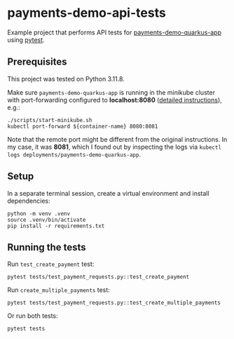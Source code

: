 # payments-demo-api-tests

Example project that performs API tests for [payments-demo-quarkus-app](https://github.com/alexandrchumakin/payments-demo-quarkus-app.git) using [pytest](https://github.com/pytest-dev/pytest).

## Prerequisites
This project was tested on Python 3.11.8.

Make sure `payments-demo-quarkus-app` is running in the minikube cluster with port-forwarding configured to **localhost:8080** ([detailed instructions](https://github.com/alexandrchumakin/payments-demo-quarkus-app?tab=readme-ov-file#run-minikube-cluster)), e.g.:
```shell
./scripts/start-minikube.sh
kubectl port-forward ${container-name} 8080:8081
```
Note that the remote port might be different from the original instructions. In my case, it was **8081**, which I found out by inspecting the logs via `kubectl logs deployments/payments-demo-quarkus-app`.

## Setup
In a separate terminal session, create a virtual environment and install dependencies:
```shell
python -m venv .venv
source .venv/bin/activate
pip install -r requirements.txt
```

## Running the tests	
Run `test_create_payment` test:
```shell
pytest tests/test_payment_requests.py::test_create_payment
```

Run `create_multiple_payments` test:
```shell
pytest tests/test_payment_requests.py::test_create_multiple_payments
```

Or run both tests:
```shell
pytest tests
```
